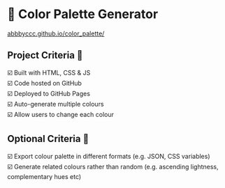 # 🎨 Color Palette Generator 
[abbbyccc.github.io/color_palette/](https://abbbyccc.github.io/color_palette/)

## Project Criteria 📌
☑️ Built with HTML, CSS & JS <br>
☑️ Code hosted on GitHub <br>
☑️ Deployed to GitHub Pages <br>
☑️ Auto-generate multiple colours <br>
☑️ Allow users to change each colour <br>

## Optional Criteria 📌
☑️ Export colour palette in different formats (e.g. JSON, CSS variables)<br>
☑️ Generate related colours rather than random (e.g. ascending lightness, complementary hues etc)<br>


